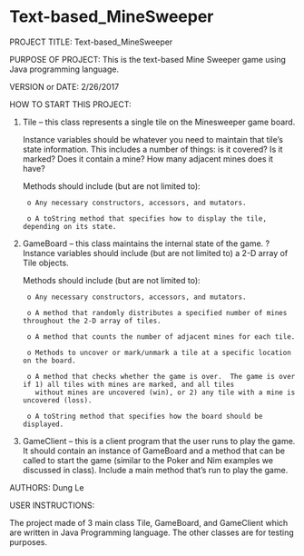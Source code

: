 # Text-based_MineSweeper
PROJECT TITLE: Text-based_MineSweeper

PURPOSE OF PROJECT: This is the text-based Mine Sweeper game using Java programming language.




VERSION or DATE: 2/26/2017

HOW TO START THIS PROJECT:
1. Tile – this class represents a single tile on the Minesweeper game board. 

	 Instance variables should be whatever you need to maintain that tile’s state information. This includes a number of things: is it covered?  Is it marked?  Does it contain a mine?  How many adjacent 	mines does it have?
	 
	 Methods should include (but are not limited to): 
	 
		o Any necessary constructors, accessors, and mutators. 
		
		o A toString method that specifies how to display the tile, depending on its state. 
		
2. GameBoard – this class maintains the internal state of the game. ? 	Instance variables should include (but are not limited to) a 2-D 	array of Tile objects. 

	Methods should include (but are not limited to): 
	
		o Any necessary constructors, accessors, and mutators. 
		
		o A method that randomly distributes a specified number of mines throughout the 2-D array of tiles. 
		
		o A method that counts the number of adjacent mines for each tile. 
		
		o Methods to uncover or mark/unmark a tile at a specific location on the board. 
		
		o A method that checks whether the game is over.  The game is over if 1) all tiles with mines are marked, and all tiles
		  without mines are uncovered (win), or 2) any tile with a mine is uncovered (loss). 
		  
		o A toString method that specifies how the board should be displayed. 
		
3. GameClient – this is a client program that the user runs to play the game. It should contain an instance of GameBoard and a method that can be called to start the game (similar to the Poker and Nim examples we discussed in class).  Include a main method that’s run to play the game. 

AUTHORS: Dung Le

USER INSTRUCTIONS:

The project made of 3 main class Tile, GameBoard, and GameClient which are written in Java Programming language. The  other classes are
for testing purposes.


